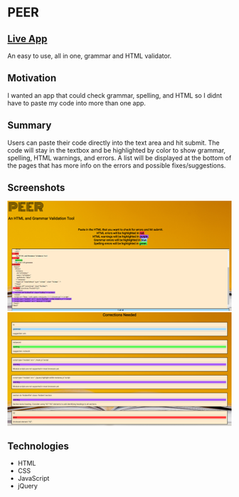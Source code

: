 # PEER

## [Live App](https://calebgrove-git.github.io/HTML-Grammar-Validator/)

An easy to use, all in one, grammar and HTML validator.

## Motivation

I wanted an app that could check grammar, spelling, and HTML so I didnt have to paste my code into more than one app.

## Summary

Users can paste their code directly into the text area and hit submit. The code will stay in the textbox and be highlighted by color to show grammar, spelling, HTML warnings, and errors. A list will be displayed at the bottom of the pages that has more info on the errors and possible fixes/suggestions.

## Screenshots

![PEER screenshot](./images/peer1.png)
![PEER screenshot](./images/peer2.png)

## Technologies

- HTML
- CSS
- JavaScript
- jQuery
